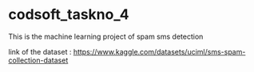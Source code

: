 # codsoft_taskno_4
This is the machine learning project of spam sms detection

link of the dataset : https://www.kaggle.com/datasets/uciml/sms-spam-collection-dataset

